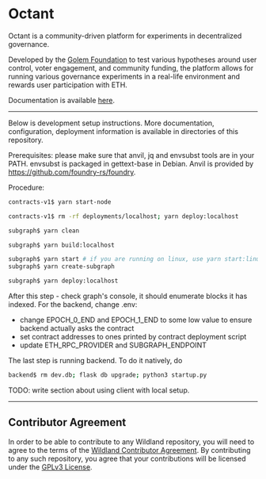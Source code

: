 # Octant

Octant is a community-driven platform for experiments in decentralized governance.

Developed by the [Golem Foundation](https://golem.foundation/) to test various hypotheses around user control, voter engagement, and community funding, the platform allows for running various governance experiments in a real-life environment and rewards user participation with ETH.

Documentation is available [here](https://docs.octant.app/).

---

Below is development setup instructions. More documentation, configuration, deployment information is available in directories of this repository.


Prerequisites: please make sure that anvil, jq and envsubst tools are in your PATH. envsubst is packaged in gettext-base in Debian. Anvil is provided by https://github.com/foundry-rs/foundry.

Procedure:

```bash
contracts-v1$ yarn start-node

contracts-v1$ rm -rf deployments/localhost; yarn deploy:localhost

subgraph$ yarn clean

subgraph$ yarn build:localhost

subgraph$ yarn start # if you are running on linux, use yarn start:linux instead and change RPC_PROVIDER to localhost
subgraph$ yarn create-subgraph

subgraph$ yarn deploy:localhost
```

After this step - check graph's console, it should enumerate blocks it has indexed.
For the backend, change .env:

- change EPOCH_0_END and EPOCH_1_END to some low value to ensure backend actually asks the contract
- set contract addresses to ones printed by contract deployment script
- update ETH_RPC_PROVIDER and SUBGRAPH_ENDPOINT

The last step is running backend. To do it natively, do

```bash
backend$ rm dev.db; flask db upgrade; python3 startup.py
```

TODO: write section about using client with local setup.

---

## Contributor Agreement

In order to be able to contribute to any Wildland repository, you will need to agree to the terms of the [Wildland Contributor Agreement](https://docs.wildland.io/contributor-agreement.html). By contributing to any such repository, you agree that your contributions will be licensed under the [GPLv3 License](https://gitlab.com/wildland/governance/octant/-/blob/master/LICENSE).
